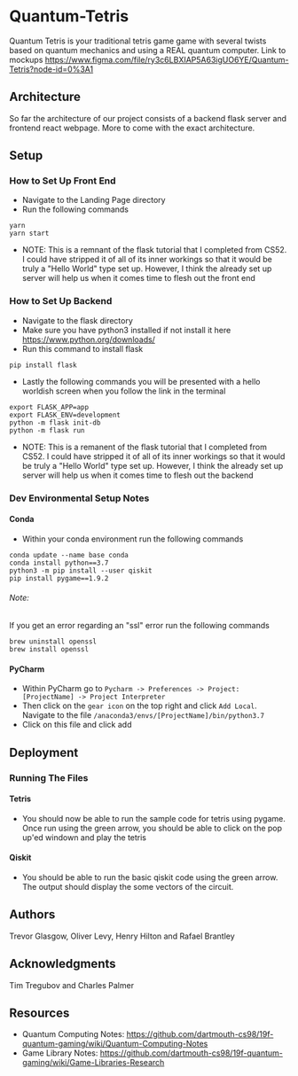 # Quantum-Tetris

Quantum Tetris is your traditional tetris game game with several twists based on quantum mechanics and using a REAL quantum computer. Link to mockups https://www.figma.com/file/ry3c6LBXIAP5A63igUO6YE/Quantum-Tetris?node-id=0%3A1
## Architecture

So far the architecture of our project consists of a backend flask server and frontend react webpage. More to come with the exact architecture.

## Setup

### How to Set Up Front End
* Navigate to the Landing Page directory
* Run the following commands
```
yarn
yarn start
```
* NOTE: This is a remnant of the flask tutorial that I completed from CS52. I could have stripped it of all of its inner workings so that it would be truly a "Hello World" type set up. However, I think the already set up server will help us when it comes time to flesh out the front end

### How to Set Up Backend
* Navigate to the flask directory
* Make sure you have python3 installed if not install it here https://www.python.org/downloads/
* Run this command to install flask 
```
pip install flask
```
* Lastly the following commands you will be presented with a hello worldish screen when you follow the link in the terminal
```
export FLASK_APP=app
export FLASK_ENV=development
python -m flask init-db
python -m flask run
```
* NOTE: This is a remanent of the flask tutorial that I completed from CS52. I could have stripped it of all of its inner workings so that it would be truly a "Hello World" type set up. However, I think the already set up server will help us when it comes time to flesh out the backend
### Dev Environmental Setup Notes

#### Conda
* Within your conda environment run the following commands
```
conda update --name base conda
conda install python==3.7
python3 -m pip install --user qiskit
pip install pygame==1.9.2
```
###### Note:
If you get an error regarding an "ssl" error run the following commands
```
brew uninstall openssl
brew install openssl
```

#### PyCharm
* Within PyCharm go to `Pycharm -> Preferences -> Project:[ProjectName] -> Project Interpreter`
* Then click on the `gear icon` on the top right and click `Add Local`. Navigate to the file `/anaconda3/envs/[ProjectName]/bin/python3.7`
* Click on this file and click add

## Deployment

### Running The Files
#### Tetris
* You should now be able to run the sample code for tetris using pygame. Once run using the green arrow, you should be able to click on the pop up'ed windown and play the tetris
#### Qiskit
* You should be able to run the basic qiskit code using the green arrow. The output should display the some vectors of the circuit.

## Authors

Trevor Glasgow, Oliver Levy, Henry Hilton and Rafael Brantley

## Acknowledgments
Tim Tregubov and Charles Palmer

## Resources

* Quantum Computing Notes: https://github.com/dartmouth-cs98/19f-quantum-gaming/wiki/Quantum-Computing-Notes
* Game Library Notes: https://github.com/dartmouth-cs98/19f-quantum-gaming/wiki/Game-Libraries-Research
